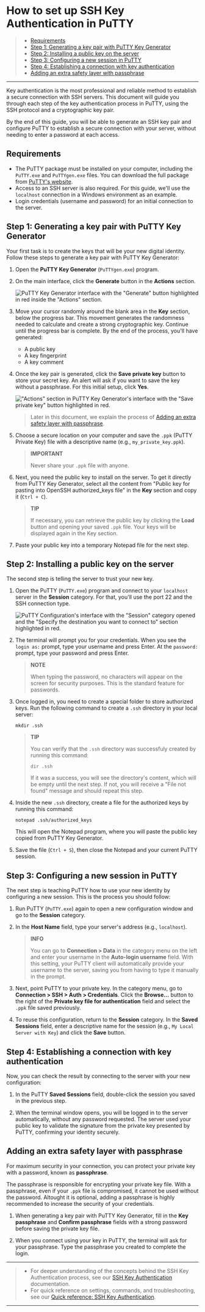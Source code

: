 # How to set up SSH Key Authentication in PuTTY

> * [Requirements](#requirements)
> * [Step 1: Generating a key pair with PuTTY Key Generator](#step-1-generating-a-key-pair-with-putty-key-generator)
> * [Step 2: Installing a public key on the server](#step-2-installing-a-public-key-on-the-server)
> * [Step 3: Configuring a new session in PuTTY](#step-3-configuring-a-new-session-in-putty)
> * [Step 4: Establishing a connection with key authentication](#step-4-establishing-a-connection-with-key-authentication)
> * [Adding an extra safety layer with passphrase](#adding-an-extra-safety-layer-with-passphrase)

---

Key authentication is the most professional and reliable method to establish a secure connection with SSH servers. This document will guide you through each step of the key authentication process in PuTTY, using the SSH protocol and a cryptographic key pair. 

By the end of this guide, you will be able to generate an SSH key pair and configure PuTTY to establish a secure connection with your server, without needing to enter a password at each access. 

## Requirements

* The PuTTY package must be installed on your computer, including the `PuTTY.exe` and `PuTTYgen.exe` files. You can download the full package from [PuTTY's website](https://putty.org/).
* Access to an SSH server is also required. For this guide, we'll use the `localhost` connection in a Windows environment as an example.
* Login credentials (username and password) for an initial connection to the server.

## Step 1: Generating a key pair with PuTTY Key Generator

Your first task is to create the keys that will be your new digital identity. Follow these steps to generate a key pair with PuTTY Key Generator:

1. Open the **PuTTY Key Generator** (`PuTTYgen.exe`) program.

2. On the main interface, click the **Generate** button in the **Actions** section.

    ![PuTTY Key Generator interface with the "Generate" button highlighted in red inside the "Actions" section.](/images/puttygen-interface.png)

3. Move your cursor randomly around the blank area in the **Key** section, below the progress bar. This movement generates the randomness needed to calculate and create a strong cryptographic key. Continue until the progress bar is complete. By the end of the process, you'll have generated:
    * A public key
    * A key fingerprint
    * A key comment

4. Once the key pair is generated, click the **Save private key** button to store your secret key. An alert will ask if you want to save the key without a passphrase. For this initial setup, click **Yes**.

    !["Actions" section in PuTTY Key Generator's interface with the "Save private key" button highlighted in red.](/images/save-private-key.png)

    > Later in this document, we explain the process of [Adding an extra safety layer with passphrase](#adding-an-extra-safety-layer-with-passphrase).

5. Choose a secure location on your computer and save the `.ppk` (PuTTY Private Key) file with a descriptive name (e.g., `my_private_key.ppk`).

    > **IMPORTANT**
    > 
    > Never share your `.ppk` file with anyone.

6. Next, you need the public key to install on the server. To get it directly from PuTTY Key Generator, select all the content from "Public key for pasting into OpenSSH authorized_keys file" in the **Key** section and copy it (`Ctrl + C`). 

    > **TIP**
    >
    > If necessary, you can retrieve the public key by clicking the **Load** button and opening your saved `.ppk` file. Your keys will be displayed again in the Key section.

7. Paste your public key into a temporary Notepad file for the next step.

## Step 2: Installing a public key on the server

The second step is telling the server to trust your new key.

1. Open the PuTTY (`PuTTY.exe`) program and connect to your `localhost` server in the **Session** category. For that, you'll use the port 22 and the SSH connection type.

    ![PuTTY Configuration's interface with the "Session" category opened and the "Specify the destination you want to connect to" section highlighted in red.](/images/putty-config.png)

2. The terminal will prompt you for your credentials. When you see the `login as:` prompt, type your username and press Enter. At the `password:` prompt, type your password and press Enter.

    > **NOTE**
    > 
    > When typing the password, no characters will appear on the screen for security purposes. This is the standard feature for passwords.

3. Once logged in, you need to create a special folder to store authorized keys. Run the following command to create a `.ssh` directory in your local server: 

    ```shell
    mkdir .ssh
    ```

    > **TIP**
    > 
    > You can verify that the `.ssh` directory was successfuly created by running this command: 
    >
    > ```shell
    > dir .ssh
    > ```
    >
    > If it was a success, you will see the directory's content, which will be empty until the next step. If not, you will receive a "File not found" message and should repeat this step.

4. Inside the new `.ssh` directory, create a file for the authorized keys by running this command:

    ```shell
    notepad .ssh/authorized_keys
    ```

    This will open the Notepad program, where you will paste the public key copied from PuTTY Key Generator. 
    
5. Save the file (`Ctrl + S`), then close the Notepad and your current PuTTY session.

## Step 3: Configuring a new session in PuTTY

The next step is teaching PuTTY how to use your new identity by configuring a new session. This is the process you should follow:

1. Run PuTTY (`PuTTY.exe`) again to open a new configuration window and go to the **Session** category.

2. In the **Host Name** field, type your server's address (e.g., `localhost`).

    > **INFO**
    > 
    > You can go to **Connection > Data** in the category menu on the left and enter your username in the **Auto-login username** field. With this setting, your PuTTY client will automatically provide your username to the server, saving you from having to type it manually in the prompt.

3. Next, point PuTTY to your private key. In the category menu, go to **Connection > SSH > Auth > Credentials**. Click the **Browse…** button to the right of the **Private key file for authentication** field and select the `.ppk` file saved previously.

4. To reuse this configuration, return to the **Session** category. In the **Saved Sessions** field, enter a descriptive name for the session (e.g., `My Local Server with Key`) and click the **Save** button.

## Step 4: Establishing a connection with key authentication

Now, you can check the result by connecting to the server with your new configuration:

1. In the PuTTY **Saved Sessions** field, double-click the session you saved in the previous step.

2. When the terminal window opens, you will be logged in to the server automatically, without any password requested. The server used your public key to validate the signature from the private key presented by PuTTY, confirming your identity securely.

## Adding an extra safety layer with passphrase

For maximum security in your connection, you can protect your private key with a password, known as **passphrase**.

The passphrase is responsible for encrypting your private key file. With a passphrase, even if your `.ppk` file is compromised, it cannot be used without the password. Altought it is optional, adding a passphrase is highly recommended to increase the security of your credentials. 

1. When generating a key pair with PuTTY Key Generator, fill in the **Key passphrase** and **Confirm passphrase** fields with a strong password before saving the private key file.

2. When you connect using your key in PuTTY, the terminal will ask for your passphrase. Type the passphrase you created to complete the login. 

---

> * For deeper understanding of the concepts behind the SSH Key Authentication process, see our [SSH Key Authentication](explanation.md) documentation.
> * For quick reference on settings, commands, and troubleshooting, see our [Quick reference: SSH Key Authentication](reference.md).

---